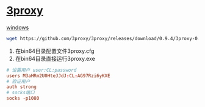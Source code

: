 # [3proxy](https://github.com/3proxy/3proxy)

[windows](https://github.com/3proxy/3proxy/releases/download/0.9.4/3proxy-0.9.4-x64.zip)

```bash
wget https://github.com/3proxy/3proxy/releases/download/0.9.4/3proxy-0.9.4.aarch64.rpm
```

1. 在bin64目录配置文件3proxy.cfg
2. 在bin64目录直接运行3proxy.exe

```conf
# 设置用户 user:CL:password
users M3aHRm2U0HteJJdJ:CL:AG97Rzi6yKXE
# 验证用户
auth strong
# socks端口
socks -p1080
```

